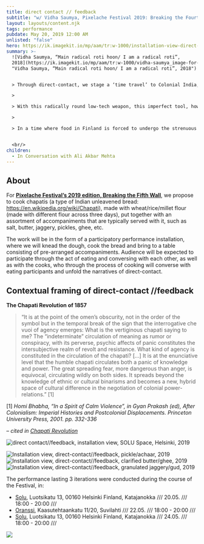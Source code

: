 ```yaml
---
title: direct contact // feedback
subtitle: "w/ Vidha Saumya, Pixelache Festival 2019: Breaking the Fourth wall, Helsinki"
layout: layouts/content.njk
tags: performance
pubdate: May 20, 2019 12:00 AM
unlisted: "false"
hero: https://ik.imagekit.io/mp/aam/tr:w-1000/installation-view-direct-contact_day-01_serving-table_2019.jpg
summary: >-
  ![Vidha Saumya, “Main radical roti hoon/ I am a radical roti”,
  2018](https://ik.imagekit.io/mp/aam/tr:w-1000/vidha-saumya_image-for-direct-contact_radical-roti_2018.jpg
  "Vidha Saumya, “Main radical roti hoon/ I am a radical roti”, 2018")


  > Through direct-contact, we stage a ‘time travel’ to Colonial India, where the chapati (a form of unleavened bread) becomes the site for agency, insurrection and community, and then move back forward in time through a history of roti, (and bread in general), which is fraught with radically charged associations: of nobility (let them eat cake), Communist equality (those who grow it, will eat it), institutionalised poverty, where workers, day-wage earners, labourers and farmers carry rotis, salt, and an onion for a ‘working lunch’, and of institutionalised capitalism, where it is preferable for food grain to be burnt than donated.

  >

  > With this radically round low-tech weapon, this imperfect tool, how can we strategically engage with and resist the socio-political of the neo-liberal, xenophobic, and far-right positions of today?

  >

  > In a time where food in Finland is forced to undergo the strenuous processes of contactless cooking (forcing cafeterias to use pre-cutting, prewashing with sanitizers, dehydration process, and other ‘healthy’ cooking methodologies), what capitalist insurrections do eating a food that is necessarily made by ‘direct contact’ and eating with unassisted fingers, mean?


  <br/>
children:
  - In Conversation with Ali Akbar Mehta
---
```

## About

For **[Pixelache Festival’s 2019 edition, Breaking the Fifth Wall](https://breaking5thwall.pixelache.ac/)**, we propose to cook chapatis (a type of Indian unleavened bread: https://en.wikipedia.org/wiki/Chapati), made with wheat/rice/millet flour (made with different flour across three days), put together with an assortment of accompaniments that are typically served with it, such as salt, butter, jaggery, pickles, ghee, etc.

The work will be in the form of a participatory performance installation, where we will knead the dough, cook the bread and bring to a table consisting of pre-arranged accompaniments. Audience will be expected to participate through the act of eating and conversing with each other, as well as with the cooks, who through the process of cooking will converse with eating participants and unfold the narratives of direct-contact.

## Contextual framing of direct-contact //feedback

**The Chapati Revolution of 1857**

> “It is at the point of the omen’s obscurity, not in the order of the symbol but in the temporal break of the sign that the interrogative che vuoi of agency emerges: What is the vertiginous chapati saying to me? The “indeterminate” circulation of meaning as rumor or conspiracy, with its perverse, psychic affects of panic constitutes the intersubjective realm of revolt and resistance. What kind of agency is constituted in the circulation of the chapati? \[…] It is at the enunciative level that the humble chapati circulates both a panic of knowledge and power. The great spreading fear, more dangerous than anger, is equivocal, circulating wildly on both sides. It spreads beyond the knowledge of ethnic or cultural binarisms and becomes a new, hybrid space of cultural difference in the negotiation of colonial power-relations.” \[1]

\[1]   *Homi Bhabha, “In a Spirit of Calm Violence”, in Gyan Prakash (ed), After Colonialism: Imperial Histories and Postcolonial Displacements. Princeton University Press, 2001. pp. 332-336*

*– cited in* *[Chapati Revolution](https://en.wikipedia.org/wiki/Chapati_Movement?fbclid=IwAR2fpUqM89DBjbo-iN7wyL1n_Mi073fXFmWpqXSKBvvOw-FqzL7rOXGSxyU)*

![direct contact//feedback, installation view, SOLU Space, Helsinki, 2019](https://ik.imagekit.io/mp/aam/tr:w-1000/installation-view-direct-contact_day-01_serving-table_2019.jpg)

![Installation view, direct-contact//feedback, pickle/achaar, 2019](https://ik.imagekit.io/mp/aam/tr:w-1000/installation-view-direct-contact_pickle-achaar_2019.jpg)
![Installation view, direct-contact//feedback, clarified butter/ghee, 2019](https://ik.imagekit.io/mp/aam/tr:w-1000/installation-view-direct-contact_clarified-butter-ghee_2019.jpg)
![Installation view, direct-contact//feedback, granulated jaggery/gud, 2019](https://ik.imagekit.io/mp/aam/tr:w-1000/installation-view-direct-contact_granulated-jaggery-gud_2019.jpg)

The performance lasting 3 iterations were conducted during the course of the Festival, in:

* [Solu](https://pixelache.ac/festivals/breaking5thwall/solu), Luotsikatu 13, 00160 Helsinki Finland, Katajanokka /// 20.05. /// 18:00 - 20:00 ///
* [Oranssi](https://breaking5thwall.pixelache.ac/festivals/breaking5thwall/solu), Kaasutehtaankatu 11/20, Suvilahti /// 22.05. /// 18:00 - 20:00 ///
* [Solu](https://pixelache.ac/festivals/breaking5thwall/solu), Luotsikatu 13, 00160 Helsinki Finland, Katajanokka /// 24.05. /// 18:00 - 20:00 ///

![](https://ik.imagekit.io/mp/aam/tr:w-1000/installation-view-direct-contact_day-01_serving-table_2019.jpg)